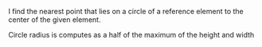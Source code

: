 I find the nearest point that lies on a circle of a reference element to the center of the given element.

Circle radius is computes as a half of the maximum of the height and width